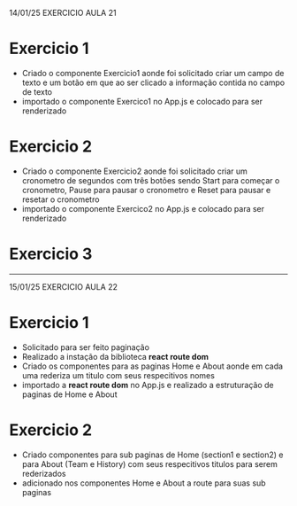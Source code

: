 14/01/25 EXERCICIO AULA 21

# Exercicio 1

- Criado o componente Exercicio1 aonde foi solicitado criar um campo de texto e um botão em que ao ser clicado a informação contida no campo de texto
- importado o componente Exercico1 no App.js e colocado para ser renderizado

# Exercicio 2

- Criado o componente Exercicio2 aonde foi solicitado criar um cronometro de segundos com três botões sendo Start para começar o cronometro, Pause para pausar o cronometro e Reset para pausar e resetar o cronometro
- importado o componente Exercico2 no App.js e colocado para ser renderizado

# Exercicio 3

---

15/01/25 EXERCICIO AULA 22

# Exercicio 1

- Solicitado para ser feito paginação
- Realizado a instação da biblioteca **react route dom**
- Criado os componentes para as paginas Home e About aonde em cada uma rederiza um titulo com seus respecitivos nomes
- importado a **react route dom** no App.js e realizado a estruturação de paginas de Home e About

# Exercicio 2

- Criado componentes para sub paginas de Home (section1 e section2) e para About (Team e History) com seus respecitivos titulos para serem rederizados
- adicionado nos componentes Home e About a route para suas sub paginas
